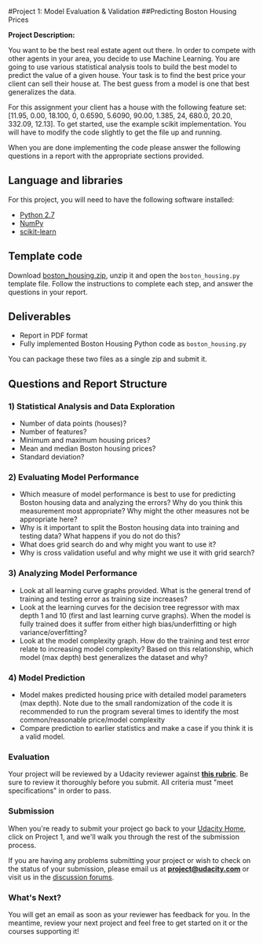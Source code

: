 #Project 1: Model Evaluation & Validation
##Predicting Boston Housing Prices

**Project Description:**

You want to be the best real estate agent out there. In order to compete with other agents in your area, you decide to use Machine Learning. You are going to use various statistical analysis tools to build the best model to predict the value of a given house. Your task is to find the best price your client can sell their house at. The best guess from a model is one that best generalizes the data.
                
For this assignment your client has a house with the following feature set: [11.95, 0.00, 18.100, 0, 0.6590, 5.6090, 90.00, 1.385, 24, 680.0, 20.20, 332.09, 12.13]. To get started, use the example sci­kit implementation. You will have to modify the code slightly to get the file up and running.

When you are done implementing the code please answer the following questions in a report with the appropriate sections provided.
## Language and libraries

For this project, you will need to have the following software installed:

- [Python 2.7](https://www.python.org/download/releases/2.7/)
- [NumPy](http://www.numpy.org/)
- [scikit-learn](http://scikit-learn.org/stable/)

## Template code

Download [boston\_housing.zip](https://s3.amazonaws.com/content.udacity-data.com/courses/nd009/projects/boston_housing.zip), unzip it and open the `boston_housing.py` template file. Follow the instructions to complete each step, and answer the questions in your report.

## Deliverables

- Report in PDF format
- Fully implemented Boston Housing Python code as `boston_housing.py`

You can package these two files as a single zip and submit it.

## Questions and Report Structure

### 1) Statistical Analysis and Data Exploration

- Number of data points (houses)?
- Number of features?
- Minimum and maximum housing prices?
- Mean and median Boston housing prices?
- Standard deviation?

### 2) Evaluating Model Performance
- Which measure of model performance is best to use for predicting Boston housing data and analyzing the errors? Why do you think this measurement most appropriate? Why might the other measures not be appropriate here?
- Why is it important to split the Boston housing data into training and testing data? What happens if you do not do this?
- What does grid search do and why might you want to use it?
- Why is cross validation useful and why might we use it with grid search?

### 3) Analyzing Model Performance
- Look at all learning curve graphs provided. What is the general trend of training and testing error as training size increases?
- Look at the learning curves for the decision tree regressor with max depth 1 and 10 (first and last learning curve graphs). When the model is fully trained does it suffer from either high bias/underfitting or high variance/overfitting?
- Look at the model complexity graph. How do the training and test error relate to increasing model complexity? Based on this relationship, which model (max depth) best generalizes the dataset and why?

### 4) Model Prediction
- Model makes predicted housing price with detailed model parameters (max depth). Note due to the small randomization of the code it is recommended to run the program several times to identify the most common/reasonable price/model complexity
- Compare prediction to earlier statistics and make a case if you think it is a valid model.

### Evaluation

Your project will be reviewed by a Udacity reviewer against **<a href="https://docs.google.com/document/d/1oT53-kMhiarkHvAbL0e-dXA_gsXTxjPn_fuO_5yyDYk/pub" target="_blank"> this rubric</a>**. Be sure to review it thoroughly before you submit. All criteria must "meet specifications" in order to pass.

### Submission
When you're ready to submit your project go back to your <a href="https://www.udacity.com/me" target="_blank">Udacity Home</a>, click on Project 1, and we'll walk you through the rest of the submission process.

If you are having any problems submitting your project or wish to check on the status of your submission, please email us at **project@udacity.com** or visit us in the <a href="http://discussions.udacity.com" target="_blank">discussion forums</a>.

### What's Next?
You will get an email as soon as your reviewer has feedback for you. In the meantime, review your next project and feel free to get started on it or the courses supporting it!
